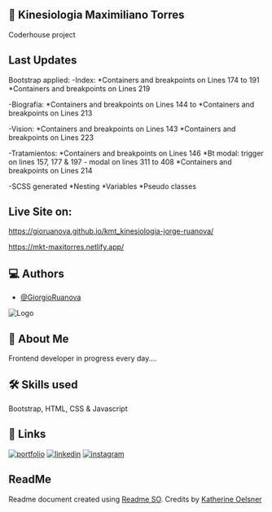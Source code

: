 ## :page_with_curl: Kinesiologia Maximiliano Torres

Coderhouse project

## Last Updates

Bootstrap applied:
-Index:
*Containers and breakpoints on Lines 174 to 191
*Containers and breakpoints on Lines 219

-Biografia:
*Containers and breakpoints on Lines 144 to
*Containers and breakpoints on Lines 213

-Vision:
*Containers and breakpoints on Lines 143
*Containers and breakpoints on Lines 223

-Tratamientos:
*Containers and breakpoints on Lines 146
*Bt modal: trigger on lines 157, 177 & 197 - modal on lines 311 to 408
*Containers and breakpoints on Lines 214

-SCSS generated
*Nesting
*Variables
*Pseudo classes

## Live Site on:

https://gioruanova.github.io/kmt_kinesiologia-jorge-ruanova/

https://mkt-maxitorres.netlify.app/


## :computer: Authors

- [@GiorgioRuanova](https://www.giorgioruanova.com/)

![Logo](https://www.giorgioruanova.com/meta.png)

## 🚀 About Me

Frontend developer in progress every day....

## 🛠 Skills used

Bootstrap, HTML, CSS & Javascript

## 🔗 Links

[![portfolio](https://img.shields.io/badge/my_portfolio-000?style=for-the-badge&logo=ko-fi&logoColor=white)](https://www.giorgioruanova.com/)
[![linkedin](https://img.shields.io/badge/linkedin-0A66C2?style=for-the-badge&logo=linkedin&logoColor=white)](https://www.linkedin.com/in/ruanovajorge/)
[![instagram](https://img.shields.io/badge/instagram-ff9400?style=for-the-badge&logo=instagram&logoColor=white)](https://www.instagram.com/gioruanova.dev/)

## ReadMe

Readme document created using [Readme SO](https://readme.so/es). Credits by [Katherine Oelsner](https://github.com/octokatherine)
